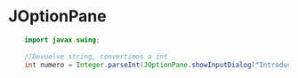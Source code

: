 # JOptionPane

```java
    import javax.swing;
    
    //Devuelve string, convertimos a int
    int numero = Integer.parseInt(JOptionPane.showInputDialog("Introduce un nombre"));
```

